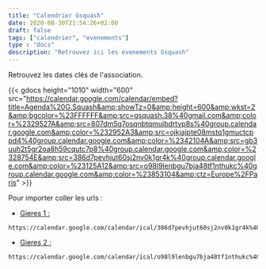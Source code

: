 ```yaml
---
title: "Calendrier Gsquash"
date: 2020-08-30T21:54:26+02:00
draft: false
tags: ["calendrier", "evenements"]
type : "docs"
description: "Retrouvez ici les evenements Gsquash"
---
```


Retrouvez les dates clés de l'association.

{{< gdocs  height="1010"  width="600" src="https://calendar.google.com/calendar/embed?title=Agenda%20G.Squash&amp;showTz=0&amp;height=600&amp;wkst=2&amp;bgcolor=%23FFFFFF&amp;src=gsquash.38%40gmail.com&amp;color=%2329527A&amp;src=807dm5q7osqnbtqmujbdrtvp8s%40group.calendar.google.com&amp;color=%232952A3&amp;src=ojkjajpte08mstq1gmuctcppd4%40group.calendar.google.com&amp;color=%2342104A&amp;src=gb3uuh2t5gr2oa8h59cqutc7p8%40group.calendar.google.com&amp;color=%2328754E&amp;src=386d7pevhjut60sj2nv0k1gr4k%40group.calendar.google.com&amp;color=%23125A12&amp;src=o98l9lenbgu7bja48tf1nthukc%40group.calendar.google.com&amp;color=%23853104&amp;ctz=Europe%2FParis" >}}

Pour importer coller les urls :

- [Gieres 1 :](https://calendar.google.com/calendar/ical/386d7pevhjut60sj2nv0k1gr4k%40group.calendar.google.com/public/basic.ics)

```link
https://calendar.google.com/calendar/ical/386d7pevhjut60sj2nv0k1gr4k%40group.calendar.google.com/public/basic.ics
```

- [Gieres 2 :](https://calendar.google.com/calendar/ical/o98l9lenbgu7bja48tf1nthukc%40group.calendar.google.com/public/basic.ics)

```link
https://calendar.google.com/calendar/ical/o98l9lenbgu7bja48tf1nthukc%40group.calendar.google.com/public/basic.ics
```
